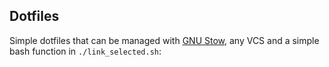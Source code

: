 ## Dotfiles

Simple dotfiles that can be managed with [GNU Stow](https://www.gnu.org/software/stow/manual/stow.html), any VCS and a simple 
bash function in `./link_selected.sh`:
